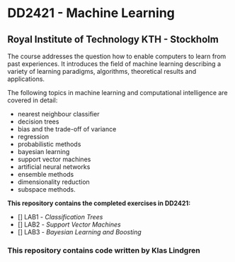 # DD2421 - Machine Learning

## Royal Institute of Technology KTH - Stockholm

The course addresses the question how to enable computers to learn from past experiences. It introduces the field of machine learning describing a variety of learning paradigms, algorithms, theoretical results and applications.

The following topics in machine learning and computational intelligence are covered in detail:

- nearest neighbour classifier
- decision trees
- bias and the trade-off of variance
- regression
- probabilistic methods
- bayesian learning
- support vector machines
- artificial neural networks
- ensemble methods
- dimensionality reduction
- subspace methods.

__This repository contains the completed exercises in DD2421:__

- [] LAB1 - _Classification Trees_
- [] LAB2 - _Support Vector Machines_
- [] LAB3 - _Bayesian Learning and Boosting_

### This repository contains code written by Klas Lindgren
